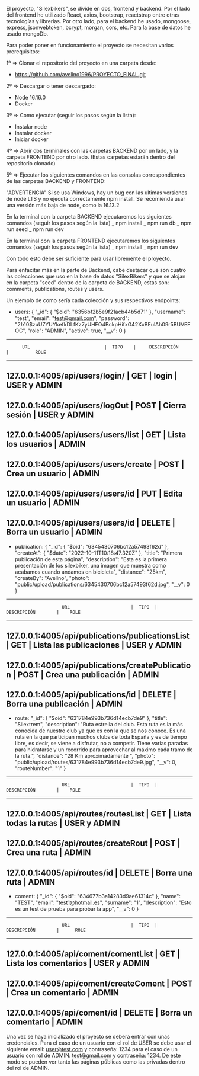 El proyecto, "Silexbikers", se divide en dos, frontend y backend. Por el lado del frontend he utilizado React, axios, bootstrap, reactstrap entre otras tecnologías y librerias. Por otro lado, para el backend he usado, mongoose, express, jsonwebtoken, bcrypt, morgan, cors, etc. Para la base de datos he usado mongoDb.

Para poder poner en funcionamiento el proyecto se necesitan varios prerequisitos:

1º => Clonar el repositorio del proyecto en una carpeta desde: 
- https://github.com/avelino1996/PROYECTO_FINAL.git


2º => Descargar o tener descargado:
- Node 16.16.0
- Docker

3º => Como ejecutar (seguir los pasos según la lista):

- Instalar node
- Instalar docker
- Iniciar docker

4º => Abrir dos terminales con las carpetas BACKEND por un lado, y la carpeta FRONTEND por otro lado. (Estas carpetas estarán dentro del repositorio clonado)

5º => Ejecutar los siguientes comandos en las consolas correspondientes de las carpetas BACKEND y FRONTEND:

"ADVERTENCIA"
Si se usa Windows, hay un bug con las ultimas versiones de node LTS y no ejecuta correctamente npm install.
Se recomienda usar una versión más baja de node, como la 16.13.2

En la terminal con la carpeta BACKEND ejecutaremos los siguientes comandos (seguir los pasos según la lista)
_ npm install
_ npm run db
_ npm run seed
_ npm run dev

En la terminal con la carpeta FRONTEND ejecutaremos los siguientes comandos (seguir los pasos según la lista)
_ npm install
_ npm run dev

Con todo esto debe ser suficiente para usar libremente el proyecto.

Para enfacitar más en la parte de Backend, cabe destacar que son cuatro las colecciones que uso en la base de datos "SilexBikers" y que se alojan en la carpeta "seed" dentro de la carpeta de BACKEND, estas son: comments, publications, routes y users.

Un ejemplo de como sería cada colección y sus respectivos endpoints:

- users:
  {
    "_id": {
      "$oid": "6356bf2b5e9f21acb44b5d71"
    },
    "username": "test",
    "email": "test@gmail.com",
    "password": "$2b$10$zuU7YUYkefkDLfKz7yUHFO4BckpHifxG42XxBEulAh09r5BUVEFOC",
    "role": "ADMIN",
    "active": true,
    "__v": 0
  }
----------------------------------------------------------------------------------------------------
          URL                            |  TIPO    |     DESCRIPCIÓN      |          ROLE
----------------------------------------------------------------------------------------------------
  127.0.0.1:4005/api/users/login/        |   GET    |        login         |       USER y ADMIN
----------------------------------------------------------------------------------------------------  
  127.0.0.1:4005/api/users/logOut        |  POST    |    Cierra sesión     |       USER y ADMIN
  --------------------------------------------------------------------------------------------------
  127.0.0.1:4005/api/users/users/list    |   GET    |  Lista los usuarios  |           ADMIN
  --------------------------------------------------------------------------------------------------
  127.0.0.1:4005/api/users/users/create  |   POST   |   Crea un usuario    |           ADMIN
  --------------------------------------------------------------------------------------------------
  127.0.0.1:4005/api/users/users/id      |   PUT    |   Edita un usuario   |           ADMIN
  --------------------------------------------------------------------------------------------------
  127.0.0.1:4005/api/users/users/id      |  DELETE  |   Borra un usuario   |           ADMIN
---------------------------------------------------------------------------------------------------



- publication: 
{
    "_id": {
      "$oid": "6345430706bc12a57493f62d"
    },
    "createAt": {
      "$date": "2022-10-11T10:18:47.320Z"
    },
    "title": "Primera publicación de esta página",
    "description": "Esta es la primera presentación de los silexbiker, una imagen que muestra como acabamos cuando andamos en bicicleta",
    "distance": "25km",
    "createBy": "Avelino",
    "photo": "public/upload/publications/6345430706bc12a57493f62d.jpg",
    "__v": 0
  }

----------------------------------------------------------------------------------------------------
                         URL                       |  TIPO  |       DESCRIPCIÓN        |    ROLE
----------------------------------------------------------------------------------------------------
127.0.0.1:4005/api/publications/publicationsList   |   GET  |  Lista las publicaciones |  USER y ADMIN
----------------------------------------------------------------------------------------------------
127.0.0.1:4005/api/publications/createPublication  |   POST |     Crea una publicación |     ADMIN
----------------------------------------------------------------------------------------------------
127.0.0.1:4005/api/publications/id                 | DELETE |    Borra una publicación |    ADMIN
------------------------------------------------------------------------------------------------------



- route: 
"_id": {
      "$oid": "631784e993b736d14ecb7de9"
    },
    "title": "Silextrem",
    "description": "Ruta estrella del club. Esta ruta es la más conocida de nuestro club ya que es con la que se nos conoce. Es una ruta en la que participan muchos clubs de toda España y es de tiempo libre, es decir, se viene a disfrutar, no a competir. Tiene varias paradas para hidratarse y un recorrido para aprovechar al máximo cada tramo de la ruta.",
    "distance": "28 Km aproximadamente ",
    "photo": "public/upload/routes/631784e993b736d14ecb7de9.jpg",
    "__v": 0,
    "routeNumber": "1"
  }
-------------------------------------------------------------------------------------------------------
                         URL                       |  TIPO  |       DESCRIPCIÓN        |    ROLE
-------------------------------------------------------------------------------------------------------
127.0.0.1:4005/api/routes/routesList               |   GET  |    Lista todas la rutas  |    USER y ADMIN
-------------------------------------------------------------------------------------------------------
127.0.0.1:4005/api/routes/createRout               |   POST |        Crea una ruta     |       ADMIN
-------------------------------------------------------------------------------------------------------
127.0.0.1:4005/api/routes/id                       | DELETE |       Borra una ruta     |       ADMIN
-------------------------------------------------------------------------------------------------------




- coment:
{
    "_id": {
      "$oid": "634677b3a14283d9ae61314c"
    },
    "name": "TEST",
    "email": "test1@hotmail.es",
    "surname": "1",
    "description": "Esto es un test de prueba para probar la app",
    "__v": 0
  }
----------------------------------------------------------------------------------------------------
                         URL                       |  TIPO  |       DESCRIPCIÓN        |      ROLE
----------------------------------------------------------------------------------------------------
127.0.0.1:4005/api/coment/comentList               |   GET  |    Lista los comentarios |   USER y ADMIN
------------------------------------------------------------------------------------------------------
127.0.0.1:4005/api/coment/createComent             |  POST  |    Crea un comentario    |     ADMIN
------------------------------------------------------------------------------------------------------
127.0.0.1:4005/api/coment/id                       | DELETE |      Borra un comentario |     ADMIN
----------------------------------------------------------------------------------------------------

Una vez se haya inicializado el proyecto se deberá entrar con unas credenciales. Para el caso de un usuario con el rol de USER se debe usar el siguiente email: user@test.com y contraseña: 1234
para el caso de un usuario con rol de ADMIN: test@gmail.com y contraseña: 1234.
De este modo se pueden ver tanto las páginas públicas como las privadas dentro del rol de ADMIN.

  
  